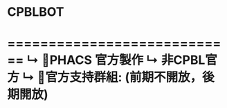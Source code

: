 # CPBLBOT
 
============================
↳ 🔰PHACS 官方製作
↳    非CPBL官方
↳ 🫠官方支持群組: (前期不開放，後期開放)
============================